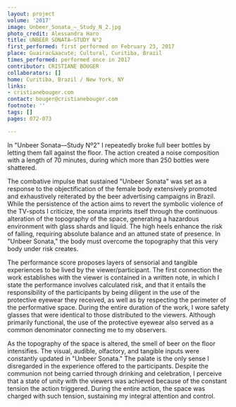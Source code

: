 ```yaml
---
layout: project
volume: '2017'
image: Unbeer_Sonata_–_Study_N_2.jpg
photo_credit: Alessandra Haro
title: UNBEER SONATA—STUDY N°2
first_performed: first performed on February 23, 2017
place: Guairac&aacute; Cultural, Curitiba, Brazil
times_performed: performed once in 2017
contributor: CRISTIANE BOUGER
collaborators: []
home: Curitiba, Brazil / New York, NY
links:
- cristianebouger.com
contact: bouger@cristianebouger.com
footnote: ''
tags: []
pages: 072-073

---
```


In "Unbeer Sonata—Study Nº2" I repeatedly broke full beer bottles by letting them fall against the floor. The action created a noise composition with a length of 70 minutes, during which more than 250 bottles were shattered.

The combative impulse that sustained "Unbeer Sonata" was set as a response to the objectification of the female body extensively promoted and exhaustively reiterated by the beer advertising campaigns in Brazil. While the persistence of the action aims to revert the symbolic violence of the TV-spots I criticize, the sonata imprints itself through the continuous alteration of the topography of the space, generating a hazardous environment with glass shards and liquid. The high heels enhance the risk of falling, requiring absolute balance and an attuned state of presence. In "Unbeer Sonata," the body must overcome the topography that this very body under risk creates.

The performance score proposes layers of sensorial and tangible experiences to be lived by the viewer/participant. The first connection the work establishes with the viewer is contained in a written note, in which I state the performance involves calculated risk, and that it entails the responsibility of the participants by being diligent in the use of the protective eyewear they received, as well as by respecting the perimeter of the performative space. During the entire duration of the work, I wore safety glasses that were identical to those distributed to the viewers. Although primarily functional, the use of the protective eyewear also served as a common denominator connecting me to my observers.

As the topography of the space is altered, the smell of beer on the floor intensifies. The visual, audible, olfactory, and tangible inputs were constantly updated in "Unbeer Sonata." The palate is the only sense I disregarded in the experience offered to the participants. Despite the communion not being carried through drinking and celebration, I perceive that a state of unity with the viewers was achieved because of the constant tension the action triggered. During the entire action, the space was charged with such tension, sustaining my integral attention and control.
